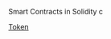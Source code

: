 
Smart Contracts in Solidity c

[Token](https://gist.github.com/501688ecaa6fa2a2bc6dac3110284194.git)
